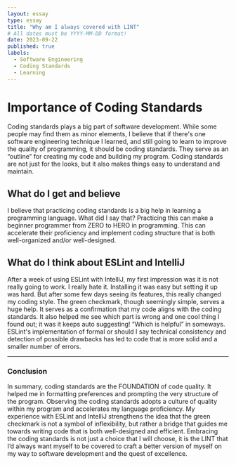 ```yaml
---
layout: essay
type: essay
title: "Why am I always covered with LINT"
# All dates must be YYYY-MM-DD format!
date: 2023-09-22
published: true
labels:
  - Software Engineering
  - Coding Standards
  - Learning
---
```


# Importance of Coding Standards

Coding standards plays a big part of software development. While some people may find them as minor elements, I believe that if there's one software engineering technique I learned, and still going to learn to improve the quality of programming, it should be coding standards. They serve as an “outline” for creating my code and building my program. Coding standards are not just for the looks, but it also makes things easy to understand and maintain. 

## What do I get and believe

I believe that practicing coding standards is a big help in learning a programming language. What did I say that? Practicing this can make a beginner programmer from ZERO to HERO in programming. This can accelerate their proficiency and implement coding structure that is both well-organized and/or well-designed.

## What do I think about ESLint and IntelliJ

After a week of using ESLint with IntelliJ, my first impression was it is not really going to work. I really hate it. Installing it was easy but setting it up was hard. But after some few days seeing its features, this really changed my coding style. The green checkmark, though seemingly simple, serves a huge help. It serves as a confirmation that my code aligns with the coding standards. It also helped me see which part is wrong and one cool thing I found out; it was it keeps auto suggesting! “Which is helpful” in someways. ESLint's implementation of formal or should I say technical consistency and detection of possible drawbacks has led to code that is more solid and a smaller number of errors. 

<hr>

### Conclusion

In summary, coding standards are the FOUNDATION of code quality. It helped me in formatting preferences and prompting the very structure of the program. Observing the coding standards adopts a culture of quality within my program and accelerates my language proficiency. My experience with ESLint and IntelliJ strengthens the idea that the green checkmark is not a symbol of inflexibility, but rather a bridge that guides me towards writing code that is both well-designed and efficient. Embracing the coding standards is not just a choice that I will choose, it is the LINT that I’d always want myself to be covered to craft a better version of myself on my way to software development and the quest of excellence.

